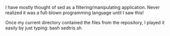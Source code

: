 I have mostly thought of sed as a filtering/manipulating application. 
Never realized it was a full-blown programming language until I saw this!

Once my current directory contained the files from the repository,
I played it easily by just typing: bash sedtris.sh

